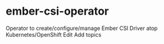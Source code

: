 # ember-csi-operator
Operator to create/configure/manage Ember CSI Driver atop Kubernetes/OpenShift Edit Add topics
